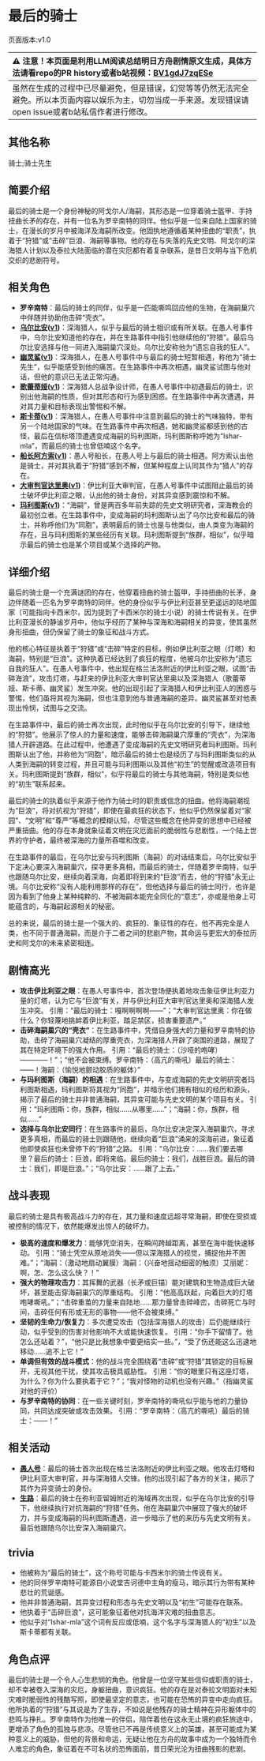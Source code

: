# 最后的骑士
页面版本:v1.0
 

| :warning: 注意！本页面是利用LLM阅读总结明日方舟剧情原文生成，具体方法请看repo的PR history或者b站视频：[BV1gdJ7zqESe](https://www.bilibili.com/video/BV1gdJ7zqESe/)         |
|:----------------------------|
| 虽然在生成的过程中已尽量避免，但是错误，幻觉等等仍然无法完全避免。所以本页面内容以娱乐为主，切勿当成一手来源。发现错误请open issue或者b站私信作者进行修改。|



## 其他名称
骑士;骑士先生
## 简要介绍
最后的骑士是一个身份神秘的阿戈尔人/海嗣，其形态是一位穿着骑士盔甲、手持扭曲长矛的存在，并有一位名为罗辛南特的同伴。他似乎是一位来自陆上国家的骑士，在漫长的岁月中被海洋及海嗣所改变。他固执地遵循着某种扭曲的“职责”，执着于“狩猎”或“击碎”巨浪、海嗣等事物。他的存在与失落的先史文明、阿戈尔的深海猎人计划以及泰拉大陆面临的潜在灾厄都有着复杂联系，是昔日文明与当下危机交织的悲剧符号。
## 相关角色
-   **罗辛南特**：最后的骑士的同伴，似乎是一匹能嘶鸣回应他的生物，在海嗣巢穴中伴随并协助他击碎“壳衣”。
-   **[乌尔比安](../char_v3/char_4145_ulpia.md)([v1](char_4145_ulpia.md))**：深海猎人，似乎与最后的骑士相识或有所关联。在愚人号事件中，乌尔比安知道他的存在，并在生路事件中指引他继续他的“狩猎”。最后乌尔比安选择与他一同进入海嗣巢穴深处。乌尔比安称他为“遗忘自我的狂人”。
-   **[幽灵鲨](../char_v3/char_143_ghost.md)([v1](char_143_ghost.md))**：深海猎人，在愚人号事件中与最后的骑士短暂相遇，称他为“骑士先生”，似乎能感受到他的痛苦。在生路事件中再次相遇，幽灵鲨试图与他对话，但他的意识已无法正常沟通。
-   **[歌蕾蒂娅](../char_v3/char_474_glady.md)([v1](char_474_glady.md))**：深海猎人总战争设计师，在愚人号事件中初遇最后的骑士，识别出他海嗣的性质，但对其形态和行为感到困惑。在生路事件中再次遭遇，并对其力量和目标表现出警惕和不解。
-   **[斯卡蒂](../char_v3/char_263_skadi.md)([v1](char_263_skadi.md))**：深海猎人，在愚人号事件中注意到最后的骑士的气味独特，带有另一个陆地国家的气味。在生路事件中再次相遇，她和幽灵鲨都感到他的古怪，最后在信标塔顶遭遇变成海嗣的玛利图斯，玛利图斯称呼她为“Ishar-mla”，而最后的骑士也曾低喃这个名字。
-   **[船长阿方索](../char_v3/extended_char_chuan_zhang_a_fang_suo.md)([v1](extended_char_chuan_zhang_a_fang_suo.md))**：愚人号船长，在愚人号上与最后的骑士相遇。阿方索认出他是骑士，并对其执着于“狩猎”感到不解，但某种程度上认同其作为“猎人”的存在。
-   **[大审判官达里奥](../char_v3/extended_char_da_shen_pan_guan_da_li_ao.md)([v1](extended_char_da_shen_pan_guan_da_li_ao.md))**：伊比利亚大审判官，在愚人号事件中试图阻止最后的骑士破坏伊比利亚之眼，认出他的骑士身份，对其异变感到震惊和不解。
-   **[玛利图斯](../char_v3/extended_char_ma_li_tu_si.md)([v1](extended_char_ma_li_tu_si.md))**：“海嗣”，曾是两百多年前失踪的先史文明研究者，深海教会的最初创立者。在生路事件中，变成海嗣的玛利图斯认出了乌尔比安和最后的骑士，并称呼他们为“同胞”，表明最后的骑士也是与他类似，由人类变为海嗣的存在，且与玛利图斯的某些经历有关联。玛利图斯提到“族群，相似”，似乎暗示最后的骑士也是某个项目或某个选择的产物。
## 详细介绍
最后的骑士是一个充满谜团的存在，他穿着扭曲的骑士盔甲，手持扭曲的长矛，身边伴随着一匹名为罗辛南特的同伴。他的身份似乎与伊比利亚甚至更遥远的陆地国家（可能指向卡西米尔，因为提到了卡西米尔的骑士小说）的骑士传说有关。在伊比利亚漫长的静谧岁月中，他似乎经历了某种与深海和海嗣相关的异变，使其虽然身形扭曲，但仍保留了骑士的象征和战斗方式。

他的核心特征是执着于“狩猎”或“击碎”特定的目标，例如伊比利亚之眼（灯塔）和海嗣，特别是“巨浪”。这种执着已经达到了疯狂的程度，他被乌尔比安称为“遗忘自我的狂人”。在愚人号事件中，他出现在格兰法洛附近的伊比利亚之眼，试图“击碎海浪”，攻击灯塔，与赶来的伊比利亚大审判官达里奥以及深海猎人（歌蕾蒂娅、斯卡蒂、幽灵鲨）发生冲突。他的出现引起了深海猎人和伊比利亚人的困惑与警惕，他们虽将其视为海嗣，但也注意到他与普通海嗣的差异。幽灵鲨甚至对他表现出怜悯，试图与之交流。

在生路事件中，最后的骑士再次出现，此时他似乎在乌尔比安的引导下，继续他的“狩猎”。他展示了惊人的力量和速度，能够击碎海嗣巢穴厚重的“壳衣”，为深海猎人开辟道路。在此过程中，他遭遇了变成海嗣的先史文明研究者玛利图斯。玛利图斯认出了他，并称他为“同胞”，暗示最后的骑士也是经历了与玛利图斯类似的从人类到海嗣的转变过程，并且可能与玛利图斯以及其他“初生”的觉醒或改造项目有关。玛利图斯提到“族群，相似”，似乎将最后的骑士与其他海嗣，特别是类似他的“初生”联系起来。

最后的骑士的执着似乎来源于他作为骑士时的职责或信念的扭曲。他将海嗣潮视为“巨浪”，将对抗视为“狩猎”，即使在最疯狂的状态下，他似乎仍然保留着对“家园”、“文明”和“尊严”等概念的模糊认知，尽管这些概念在他异变的思想中已经被严重扭曲。他的存在本身就象征着文明在灾厄面前的脆弱性与悲剧性，一个陆上世界的守护者，最终被深海的力量所吞噬和改变。

在生路事件的最后，在乌尔比安与玛利图斯（海嗣）的对话结束后，乌尔比安似乎下定决心要深入海嗣巢穴，探寻更多真相，而最后的骑士，伴随着罗辛南特，似乎也跟随乌尔比安，继续向着深海，向着即将到来的“巨浪”而去，他的“狩猎”永无止境。乌尔比安称“没有人能利用那样的存在”，但他选择与最后的骑士同行，也许是因为看到了他身上某种纯粹的、不被海嗣本能完全同化的“意志”，亦或是他身上可能蕴含的，与海嗣起源相关的秘密。

总的来说，最后的骑士是一个强大的、疯狂的、象征性的存在，他不再完全是人类，也不同于普通海嗣，而是介于二者之间的悲剧产物，其命运与更宏大的泰拉历史和阿戈尔的未来紧密相连。
## 剧情高光
*   **攻击伊比利亚之眼**：在愚人号事件中，首次登场便执着地攻击象征伊比利亚力量的灯塔，认为它与“巨浪”有关，并与伊比利亚大审判官达里奥和深海猎人发生冲突。
    引用：“最后的骑士：嘎啊啊啊啊——”；“大审判官达里奥：你在做什么？你轻蔑地挑衅着伊比利亚，踏足禁区，损害重要遗产。”
*   **击碎海嗣巢穴的“壳衣”**：在生路事件中，凭借自身强大的力量和罗辛南特的协助，击碎了海嗣巢穴凝结的厚重壳衣，为深海猎人开辟了突围的道路，展现了其在特定环境下的强大作用。
    引用：“最后的骑士：（沙哑的咆哮）————！”；“他不会被束缚。罗辛南特：（高亢的嘶吼）最后的骑士：——！海嗣：（愉悦地颤动胶质的躯体）”
*   **与玛利图斯（海嗣）的相遇**：在生路事件中，与变成海嗣的先史文明研究者玛利图斯相遇，玛利图斯将其视为“同胞”，并暗示他们拥有相似的经历和源头，揭示了最后的骑士并非普通海嗣，其异变可能与先史文明的某个项目有关。
    引用：“玛利图斯：你，族群，相似......从哪里......”；“海嗣：你，族群，相似......”
*   **选择与乌尔比安同行**：在生路事件的最后，乌尔比安决定深入海嗣巢穴，寻求更多真相，而最后的骑士则跟随他，继续向着“巨浪”涌来的深海前进，象征着他即使疯狂也未曾停下的“狩猎”之路。
    引用：“乌尔比安：......我们要去哪里？最后的骑士：巨浪，即将来临。最后的骑士：我们，战胜巨浪。最后的骑士：我们，即是巨浪。”；“乌尔比安：......跟了上去。”
## 战斗表现
最后的骑士是具有极高战斗力的存在，其力量和速度远超寻常海嗣，即使在受损或被控制的情况下，依然能爆发出惊人的破坏力。

*   **极高的速度和爆发力**：能够凭空消失，在瞬间跨越距离，甚至在海中能快速移动。
    引用：“骑士凭空从原地消失——但以深海猎人的视觉，捕捉他并不困难。”；“海嗣：（激动地扇动翼膜）海嗣：（兴奋地摇动细密的触须）艾丽妮：啊，怎、怎么这么快？！”
*   **强大的物理攻击力**：其挥舞的武器（长矛或巨锚）能对建筑和生物造成巨大破坏，甚至能击穿海嗣巢穴的厚重结构。
    引用：“他高高跃起，向着巨大的灯塔咆哮嘶吼。”；“击碎重茧的力量来自陆地......那力量曾击碎峰峦，击碎死亡与时间，击碎任何有形或无形的事物——他不会被束缚。”
*   **坚韧的生命力/恢复力**：多次遭受攻击（包括深海猎人的攻击）后仍能继续行动，似乎受到的伤害对他影响不大或能快速恢复。
    引用：“你手下留情了。他怎么还站着？”，“他只是比我想象中要更结实一些。”，“受了伤还能这么迅速地移动......追不上它！”
*   **单调但有效的战斗模式**：他的战斗完全围绕着“击碎”或“狩猎”其锁定的目标展开，无视其他干扰，使其攻击极具威胁性。
    引用：“你的眼里只有这座灯塔，为什么？你为什么要执着于它？”；“我对怪物的动机也没有兴趣。”（指幽灵鲨对他的评价）
*   **与罗辛南特的协同**：在一些关键时刻，罗辛南特的嘶吼似乎能与他的力量协同，共同达成突破或攻击效果。
    引用：“罗辛南特：（高亢的嘶吼）最后的骑士：——！”
## 相关活动
-   **[愚人号](../stories/act17side.md)**：最后的骑士首次出现在格兰法洛附近的伊比利亚之眼。他攻击灯塔和伊比利亚大审判官，并与深海猎人交锋。他的出现引起了各方的关注，揭示了其作为异变骑士的身份。
-   **[生路](../stories/act34side.md)**：最后的骑士在弥利亚留姆附近的海域再次出现，似乎在乌尔比安的引导下，他继续执行对抗海嗣的“狩猎”任务。他在海嗣巢穴中展现了强大的破坏力，并与变成海嗣的玛利图斯遭遇，进一步暗示了他的来历与先史文明有关。最后他跟随乌尔比安深入海嗣巢穴。
## trivia
*   他被称为“最后的骑士”，这个称号可能与卡西米尔的骑士传说有关。
*   他的同伴罗辛南特可能源自小说堂吉诃德中主角的瘦马，暗示其行为带有某种悲壮的荒诞感。
*   他并非普通海嗣，其异变过程和形态与先史文明以及“初生”可能存在联系。
*   他执着于“击碎巨浪”，这可能象征着他对抗海洋灾难的扭曲意志。
*   他似乎对“Ishar-mla”这个词有反应或低喃，这个名字与深海猎人的“初生”以及斯卡蒂都有关联。
## 角色点评
最后的骑士是一个令人心生悲悯的角色。他曾是一位坚守某些信仰或职责的骑士，却不幸被卷入深海的灾厄，身躯扭曲，意识疯狂。他的存在是对泰拉文明面对未知灾难时脆弱性的残酷写照，即使最坚定的意志，也可能在恐怖的异变中走向疯狂。他所执着的“狩猎”与其说是为了生存，不如说是他残存的骑士精神在异形躯体中的悲鸣与挣扎。罗辛南特作为他唯一的伴侣，陪伴着他在这永无止境的疯狂旅途中，更增添了角色的孤独与悲凉。尽管他已不再是传统意义上的英雄，甚至可能成为某种意义上的威胁，但他的背景和命运，无疑让他在方舟的故事中成为一个独特而令人难忘的角色，象征着在不可名状的恐怖面前，昔日荣光沦为扭曲残影的悲剧。